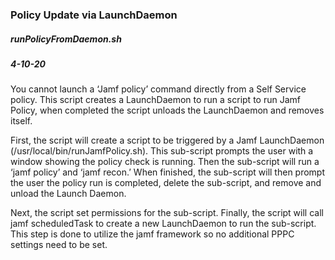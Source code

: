 ### Policy Update via LaunchDaemon
##### runPolicyFromDaemon.sh
##### 4-10-20

You cannot launch a ‘Jamf policy’ command directly from a Self Service policy. This script creates a LaunchDaemon to run a script to run Jamf Policy, when completed the script unloads the LaunchDaemon and removes itself.

First, the script will create a script to be triggered by a Jamf LaunchDaemon (/usr/local/bin/runJamfPolicy.sh). This sub-script prompts the user with a window showing the policy check is running. Then the sub-script will run a ‘jamf policy’ and ‘jamf recon.’  When finished, the sub-script will then prompt the user the policy run is completed, delete the sub-script, and remove and unload the Launch Daemon.

Next, the script set permissions for the sub-script. 
Finally, the script will call jamf scheduledTask to create a new LaunchDaemon to run the sub-script. This step is done to utilize the jamf framework so no additional PPPC settings need to be set. 
